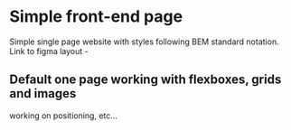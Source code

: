 # Simple front-end page

Simple single page website with styles following BEM standard notation.
Link to figma layout -

## Default one page working with flexboxes, grids and images

working on positioning, etc...